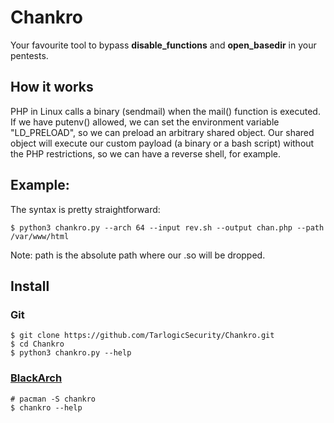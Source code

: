 # Chankro

Your favourite tool to bypass __disable_functions__ and __open_basedir__ in your pentests. 

## How it works

PHP in Linux calls a binary (sendmail) when the mail() function is executed. If we have putenv() allowed, we can set the environment variable "LD_PRELOAD", so we can preload an arbitrary shared object. Our shared object will execute our custom payload (a binary or a bash script) without the PHP restrictions, so we can have a reverse shell, for example.

## Example:

The syntax is pretty straightforward:

```
$ python3 chankro.py --arch 64 --input rev.sh --output chan.php --path /var/www/html
```

Note: path is the absolute path where our .so will be dropped.

## Install

### Git

```
$ git clone https://github.com/TarlogicSecurity/Chankro.git
$ cd Chankro
$ python3 chankro.py --help
```

### [BlackArch](https://blackarch.org/)

```
# pacman -S chankro
$ chankro --help
```
